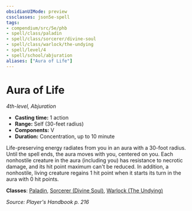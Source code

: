 ```yaml
---
obsidianUIMode: preview
cssclasses: json5e-spell
tags:
- compendium/src/5e/phb
- spell/class/paladin
- spell/class/sorcerer/divine-soul
- spell/class/warlock/the-undying
- spell/level/4
- spell/school/abjuration
aliases: ["Aura of Life"]
---
```

# Aura of Life
*4th-level, Abjuration*  

- **Casting time:** 1 action
- **Range:** Self (30-feet radius)
- **Components:** V
- **Duration:** Concentration, up to 10 minute

Life-preserving energy radiates from you in an aura with a 30-foot radius. Until the spell ends, the aura moves with you, centered on you. Each nonhostile creature in the aura (including you) has resistance to necrotic damage, and its hit point maximum can't be reduced. In addition, a nonhostile, living creature regains 1 hit point when it starts its turn in the aura with 0 hit points.

**Classes**: [Paladin](z_compendium/classes/paladin.md), [Sorcerer (Divine Soul)](z_compendium/classes/sorcerer-divine-soul-xge.md), [Warlock (The Undying)](z_compendium/classes/warlock-the-undying-scag.md)

*Source: Player's Handbook p. 216*